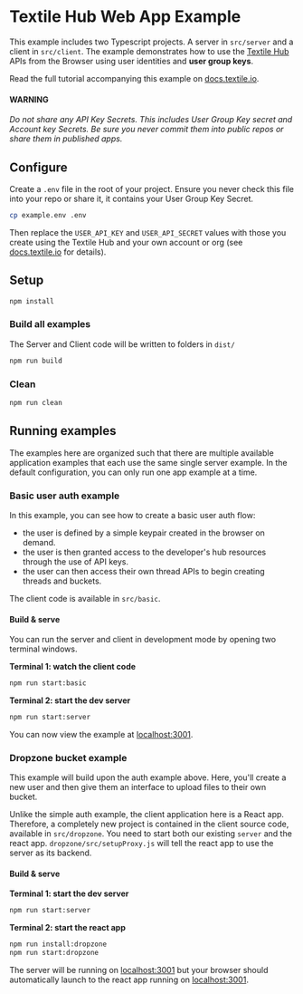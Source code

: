 # Textile Hub Web App Example

This example includes two Typescript projects. A server in `src/server` and a client in `src/client`. The example demonstrates how to use the [Textile Hub](https://docs.textile.io/) APIs from the Browser using user identities and **user group keys**.

Read the full tutorial accompanying this example on [docs.textile.io](https://docs.textile.io).

#### WARNING

_Do not share any API Key Secrets. This includes User Group Key secret and Account key Secrets. Be sure you never commit them into public repos or share them in published apps._

## Configure

Create a `.env` file in the root of your project. Ensure you never check this file into your repo or share it, it contains your User Group Key Secret.

```bash
cp example.env .env
```

Then replace the `USER_API_KEY` and `USER_API_SECRET` values with those you create using the Textile Hub and your own account or org (see [docs.textile.io](https://docs.textile.io) for details).

## Setup

```bash
npm install
```

### Build all examples

The Server and Client code will be written to folders in `dist/`

```bash
npm run build
```

### Clean

```bash
npm run clean
```

## Running examples

The examples here are organized such that there are multiple available application examples that each use the same single server example. In the default configuration, you can only run one app example at a time.

### Basic user auth example

In this example, you can see how to create a basic user auth flow:

* the user is defined by a simple keypair created in the browser on demand.
* the user is then granted access to the developer's hub resources through the use of API keys.
* the user can then access their own thread APIs to begin creating threads and buckets.

The client code is available in `src/basic`.

#### Build & serve

You can run the server and client in development mode by opening two terminal windows. 

**Terminal 1: watch the client code**

```bash
npm run start:basic
```

**Terminal 2: start the dev server**

```bash
npm run start:server
```

You can now view the example at [localhost:3001](http://localhost:3001).

### Dropzone bucket example

This example will build upon the auth example above. Here, you'll create a new user and then give them an interface to upload files to their own bucket.

Unlike the simple auth example, the client application here is a React app. Therefore, a completely new project is contained in the client source code, available in `src/dropzone`. You need to start both our existing `server` and the react app. `dropzone/src/setupProxy.js` will tell the react app to use the server as its backend.

#### Build & serve

**Terminal 1: start the dev server**

```bash
npm run start:server
```

**Terminal 2: start the react app**

```bash
npm run install:dropzone
npm run start:dropzone
```

The server will be running on [localhost:3001](http://localhost:3001) but your browser should automatically launch to the react app running on [localhost:3001](http://localhost:3001).
